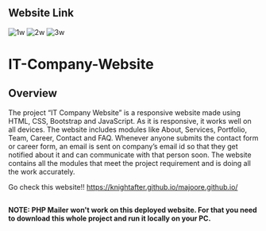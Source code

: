 
## Website Link
![1w](https://github.com/knightafter/majoore.github.io/assets/136196221/c8145f62-b3c4-4e2b-abf9-6e4e93bcf4ee)
![2w](https://github.com/knightafter/majoore.github.io/assets/136196221/b036b429-1f16-4383-918b-b6c332ca081f)
![3w](https://github.com/knightafter/majoore.github.io/assets/136196221/dd1e1677-7232-4c07-b0c8-7de3cdd57093)

# IT-Company-Website

## Overview

The project “IT Company Website” is a responsive website made using HTML, CSS, Bootstrap and JavaScript. As it is responsive, it works well on all devices. The website includes modules like About, Services, Portfolio, Team, Career, Contact and FAQ. Whenever anyone submits the contact form or career form, an email is sent on company’s email id so that they get notified about it and can communicate with that person soon. The website contains all the modules that meet the project requirement and is doing all the work accurately.



Go check this website!!
https://knightafter.github.io/majoore.github.io/

##

__NOTE: PHP Mailer won't work on this deployed website. For that you need to download this whole project and run it locally on your PC.__


